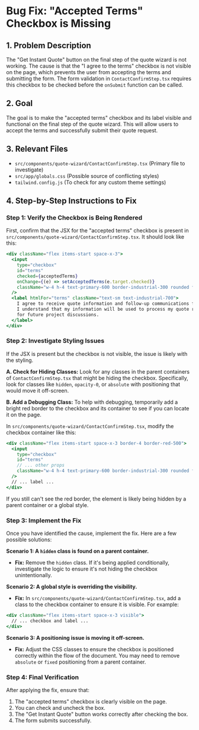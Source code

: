 # Bug Fix: "Accepted Terms" Checkbox is Missing

## 1. Problem Description

The "Get Instant Quote" button on the final step of the quote wizard is not working. The cause is that the "I agree to the terms" checkbox is not visible on the page, which prevents the user from accepting the terms and submitting the form. The form validation in `ContactConfirmStep.tsx` requires this checkbox to be checked before the `onSubmit` function can be called.

## 2. Goal

The goal is to make the "accepted terms" checkbox and its label visible and functional on the final step of the quote wizard. This will allow users to accept the terms and successfully submit their quote request.

## 3. Relevant Files

*   `src/components/quote-wizard/ContactConfirmStep.tsx` (Primary file to investigate)
*   `src/app/globals.css` (Possible source of conflicting styles)
*   `tailwind.config.js` (To check for any custom theme settings)

## 4. Step-by-Step Instructions to Fix

### Step 1: Verify the Checkbox is Being Rendered

First, confirm that the JSX for the "accepted terms" checkbox is present in `src/components/quote-wizard/ContactConfirmStep.tsx`. It should look like this:

```jsx
<div className="flex items-start space-x-3">
  <input
    type="checkbox"
    id="terms"
    checked={acceptedTerms}
    onChange={(e) => setAcceptedTerms(e.target.checked)}
    className="w-4 h-4 text-primary-600 border-industrial-300 rounded focus:ring-primary-500 mt-1"
  />
  <label htmlFor="terms" className="text-sm text-industrial-700">
    I agree to receive quote information and follow-up communications from Canadian Metal Fabricators. 
    I understand that my information will be used to process my quote request and may be stored 
    for future project discussions.
  </label>
</div>
```

### Step 2: Investigate Styling Issues

If the JSX is present but the checkbox is not visible, the issue is likely with the styling.

**A. Check for Hiding Classes:**
Look for any classes in the parent containers of `ContactConfirmStep.tsx` that might be hiding the checkbox. Specifically, look for classes like `hidden`, `opacity-0`, or `absolute` with positioning that would move it off-screen.

**B. Add a Debugging Class:**
To help with debugging, temporarily add a bright red border to the checkbox and its container to see if you can locate it on the page.

In `src/components/quote-wizard/ContactConfirmStep.tsx`, modify the checkbox container like this:

```jsx
<div className="flex items-start space-x-3 border-4 border-red-500">
  <input
    type="checkbox"
    id="terms"
    // ... other props
    className="w-4 h-4 text-primary-600 border-industrial-300 rounded focus:ring-primary-500 mt-1 border-4 border-blue-500"
  />
  // ... label ...
</div>
```

If you still can't see the red border, the element is likely being hidden by a parent container or a global style.

### Step 3: Implement the Fix

Once you have identified the cause, implement the fix. Here are a few possible solutions:

**Scenario 1: A `hidden` class is found on a parent container.**
*   **Fix:** Remove the `hidden` class. If it's being applied conditionally, investigate the logic to ensure it's not hiding the checkbox unintentionally.

**Scenario 2: A global style is overriding the visibility.**
*   **Fix:** In `src/components/quote-wizard/ContactConfirmStep.tsx`, add a class to the checkbox container to ensure it is visible. For example:

```jsx
<div className="flex items-start space-x-3 visible">
  // ... checkbox and label ...
</div>
```

**Scenario 3: A positioning issue is moving it off-screen.**
*   **Fix:** Adjust the CSS classes to ensure the checkbox is positioned correctly within the flow of the document. You may need to remove `absolute` or `fixed` positioning from a parent container.

### Step 4: Final Verification

After applying the fix, ensure that:
1.  The "accepted terms" checkbox is clearly visible on the page.
2.  You can check and uncheck the box.
3.  The "Get Instant Quote" button works correctly after checking the box.
4.  The form submits successfully. 